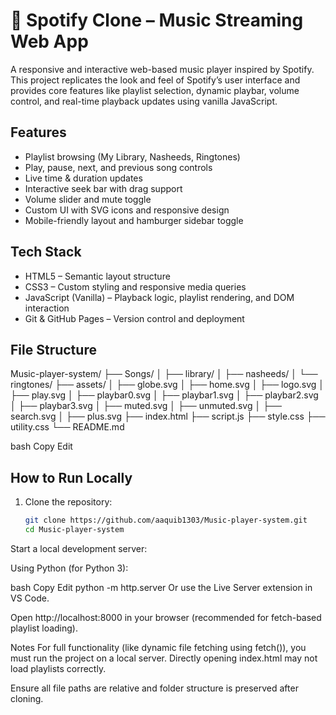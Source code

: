 # 🎵 Spotify Clone – Music Streaming Web App

A responsive and interactive web-based music player inspired by Spotify. This project replicates the look and feel of Spotify’s user interface and provides core features like playlist selection, dynamic playbar, volume control, and real-time playback updates using vanilla JavaScript.

## Features

- Playlist browsing (My Library, Nasheeds, Ringtones)
- Play, pause, next, and previous song controls
- Live time & duration updates
- Interactive seek bar with drag support
- Volume slider and mute toggle
- Custom UI with SVG icons and responsive design
- Mobile-friendly layout and hamburger sidebar toggle

## Tech Stack

- HTML5 – Semantic layout structure
- CSS3 – Custom styling and responsive media queries
- JavaScript (Vanilla) – Playback logic, playlist rendering, and DOM interaction
- Git & GitHub Pages – Version control and deployment

## File Structure

Music-player-system/
├── Songs/
│ ├── library/
│ ├── nasheeds/
│ └── ringtones/
├── assets/
│ ├── globe.svg
│ ├── home.svg
│ ├── logo.svg
│ ├── play.svg
│ ├── playbar0.svg
│ ├── playbar1.svg
│ ├── playbar2.svg
│ ├── playbar3.svg
│ ├── muted.svg
│ ├── unmuted.svg
│ ├── search.svg
│ ├── plus.svg
├── index.html
├── script.js
├── style.css
├── utility.css
└── README.md

bash
Copy
Edit

## How to Run Locally

1. Clone the repository:
   ```bash
   git clone https://github.com/aaquib1303/Music-player-system.git
   cd Music-player-system
Start a local development server:

Using Python (for Python 3):

bash
Copy
Edit
python -m http.server
Or use the Live Server extension in VS Code.

Open http://localhost:8000 in your browser (recommended for fetch-based playlist loading).

Notes
For full functionality (like dynamic file fetching using fetch()), you must run the project on a local server. Directly opening index.html may not load playlists correctly.

Ensure all file paths are relative and folder structure is preserved after cloning.
